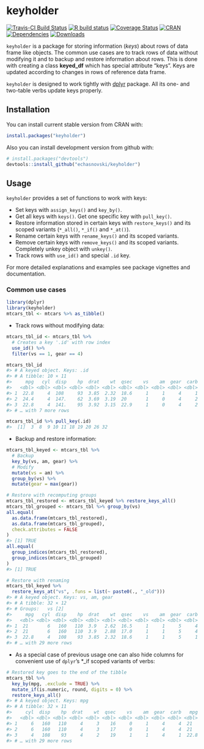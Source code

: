 
# keyholder

<!-- badges: start -->

[![Travis-CI Build
Status](https://travis-ci.org/echasnovski/keyholder.svg?branch=master)](https://travis-ci.org/echasnovski/keyholder)
[![R build
status](https://github.com/echasnovski/keyholder/workflows/R-CMD-check/badge.svg)](https://github.com/echasnovski/keyholder/actions)
[![Coverage
Status](https://codecov.io/gh/echasnovski/keyholder/graph/badge.svg)](https://codecov.io/github/echasnovski/keyholder?branch=master)
[![CRAN](https://www.r-pkg.org/badges/version/keyholder?color=blue)](https://cran.r-project.org/package=keyholder)
[![Dependencies](https://tinyverse.netlify.com/badge/keyholder)](https://CRAN.R-project.org/package=keyholder)
[![Downloads](http://cranlogs.r-pkg.org/badges/keyholder)](https://cran.r-project.org/package=keyholder)
<!-- badges: end -->

`keyholder` is a package for storing information (*keys*) about rows of
data frame like objects. The common use cases are to track rows of data
without modifying it and to backup and restore information about rows.
This is done with creating a class **keyed\_df** which has special
attribute “keys”. Keys are updated according to changes in rows of
reference data frame.

`keyholder` is designed to work tightly with
[dplyr](https://dplyr.tidyverse.org/) package. All its one- and
two-table verbs update keys properly.

## Installation

You can install current stable version from CRAN with:

``` r
install.packages("keyholder")
```

Also you can install development version from github with:

``` r
# install.packages("devtools")
devtools::install_github("echasnovski/keyholder")
```

## Usage

`keyholder` provides a set of functions to work with keys:

-   Set keys with `assign_keys()` and `key_by()`.
-   Get all keys with `keys()`. Get one specific key with `pull_key()`.
-   Restore information stored in certain keys with `restore_keys()` and
    its scoped variants (`*_all()`, `*_if()` and `*_at()`).
-   Rename certain keys with `rename_keys()` and its scoped variants.
-   Remove certain keys with `remove_keys()` and its scoped variants.
    Completely unkey object with `unkey()`.
-   Track rows with `use_id()` and special `.id` key.

For more detailed explanations and examples see package vignettes and
documentation.

### Common use cases

``` r
library(dplyr)
library(keyholder)
mtcars_tbl <- mtcars %>% as_tibble()
```

-   Track rows without modifying data:

``` r
mtcars_tbl_id <- mtcars_tbl %>%
  # Creates a key '.id' with row index
  use_id() %>%
  filter(vs == 1, gear == 4)

mtcars_tbl_id
#> # A keyed object. Keys: .id 
#> # A tibble: 10 × 11
#>     mpg   cyl  disp    hp  drat    wt  qsec    vs    am  gear  carb
#>   <dbl> <dbl> <dbl> <dbl> <dbl> <dbl> <dbl> <dbl> <dbl> <dbl> <dbl>
#> 1  22.8     4  108     93  3.85  2.32  18.6     1     1     4     1
#> 2  24.4     4  147.    62  3.69  3.19  20       1     0     4     2
#> 3  22.8     4  141.    95  3.92  3.15  22.9     1     0     4     2
#> # … with 7 more rows

mtcars_tbl_id %>% pull_key(.id)
#>  [1]  3  8  9 10 11 18 19 20 26 32
```

-   Backup and restore information:

``` r
mtcars_tbl_keyed <- mtcars_tbl %>%
  # Backup
  key_by(vs, am, gear) %>%
  # Modify
  mutate(vs = am) %>%
  group_by(vs) %>%
  mutate(gear = max(gear))

# Restore with recomputing groups
mtcars_tbl_restored <- mtcars_tbl_keyed %>% restore_keys_all()
mtcars_tbl_grouped <- mtcars_tbl %>% group_by(vs)
all.equal(
  as.data.frame(mtcars_tbl_restored),
  as.data.frame(mtcars_tbl_grouped),
  check.attributes = FALSE
)
#> [1] TRUE
all.equal(
  group_indices(mtcars_tbl_restored),
  group_indices(mtcars_tbl_grouped)
)
#> [1] TRUE

# Restore with renaming
mtcars_tbl_keyed %>%
  restore_keys_at("vs", .funs = list(~ paste0(., "_old")))
#> # A keyed object. Keys: vs, am, gear 
#> # A tibble: 32 × 12
#> # Groups:   vs [2]
#>     mpg   cyl  disp    hp  drat    wt  qsec    vs    am  gear  carb vs_old
#>   <dbl> <dbl> <dbl> <dbl> <dbl> <dbl> <dbl> <dbl> <dbl> <dbl> <dbl>  <dbl>
#> 1  21       6   160   110  3.9   2.62  16.5     1     1     5     4      0
#> 2  21       6   160   110  3.9   2.88  17.0     1     1     5     4      0
#> 3  22.8     4   108    93  3.85  2.32  18.6     1     1     5     1      1
#> # … with 29 more rows
```

-   As a special case of previous usage one can also hide columns for
    convenient use of `dplyr`’s \*\_if scoped variants of verbs:

``` r
# Restored key goes to the end of the tibble
mtcars_tbl %>%
  key_by(mpg, .exclude = TRUE) %>%
  mutate_if(is.numeric, round, digits = 0) %>%
  restore_keys_all()
#> # A keyed object. Keys: mpg 
#> # A tibble: 32 × 11
#>     cyl  disp    hp  drat    wt  qsec    vs    am  gear  carb   mpg
#>   <dbl> <dbl> <dbl> <dbl> <dbl> <dbl> <dbl> <dbl> <dbl> <dbl> <dbl>
#> 1     6   160   110     4     3    16     0     1     4     4  21  
#> 2     6   160   110     4     3    17     0     1     4     4  21  
#> 3     4   108    93     4     2    19     1     1     4     1  22.8
#> # … with 29 more rows
```
